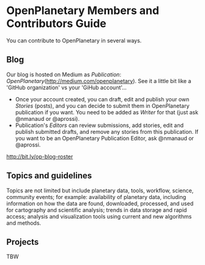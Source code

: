 # OpenPlanetary Members and Contributors Guide

You can contribute to OpenPlanetary in several ways.

## Blog

Our blog is hosted on Medium as _Publication_: *OpenPlanetary*(http://medium.com/openplanetary). See it a little bit like a 'GitHub organization' vs your 'GiHub account'...

- Once your account created, you can draft, edit and publish your own _Stories_ (posts), and you can decide to submit them in OpenPlanetary publication if you want. You need to be added as _Writer_ for that (just ask @nmanaud or @aprossi).
- Publication's _Editors_ can review submissions, add stories, edit and publish submitted drafts, and remove any stories from this publication. If you want to be an OpenPlanetary Publication Editor, ask @nmanaud or @aprossi.

http://bit.ly/op-blog-roster

## Topics and guidelines

Topics are not limited but include planetary data, tools, workflow, science, community events; for example: availability of planetary data, including information on how the data are found, downloaded, processed, and used for cartography and scientific analysis; trends in data storage and rapid access; analysis and visualization tools using current and new algorithms and methods.

## Projects

TBW
